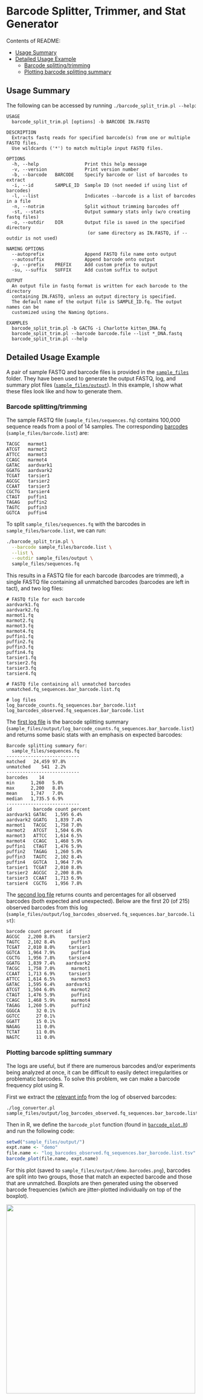 # Barcode Splitter, Trimmer, and Stat Generator

Contents of README:

- [Usage Summary][usage_summary]
- [Detailed Usage Example][detailed_example]
    - [Barcode splitting/trimming][split_trim]
    - [Plotting barcode splitting summary][plot]

## Usage Summary

The following can be accessed by running `./barcode_split_trim.pl --help`:

    USAGE
      barcode_split_trim.pl [options] -b BARCODE IN.FASTQ

    DESCRIPTION
      Extracts fastq reads for specified barcode(s) from one or multiple FASTQ files.
      Use wildcards ('*') to match multiple input FASTQ files.

    OPTIONS
      -h, --help                 Print this help message
      -v, --version              Print version number
      -b, --barcode   BARCODE    Specify barcode or list of barcodes to extract
      -i, --id        SAMPLE_ID  Sample ID (not needed if using list of barcodes)
      -l, --list                 Indicates --barcode is a list of barcodes in a file
      -n, --notrim               Split without trimming barcodes off
      -st, --stats               Output summary stats only (w/o creating fastq files)
      -o, --outdir    DIR        Output file is saved in the specified directory
                                  (or same directory as IN.FASTQ, if --outdir is not used)

    NAMING OPTIONS
      --autoprefix               Append FASTQ file name onto output
      --autosuffix               Append barcode onto output
      -p, --prefix    PREFIX     Add custom prefix to output
      -su, --suffix   SUFFIX     Add custom suffix to output

    OUTPUT
      An output file in fastq format is written for each barcode to the directory
      containing IN.FASTQ, unless an output directory is specified.
      The default name of the output file is SAMPLE_ID.fq. The output names can be
      customized using the Naming Options.

    EXAMPLES
      barcode_split_trim.pl -b GACTG -i Charlotte kitten_DNA.fq
      barcode_split_trim.pl --barcode barcode.file --list *_DNA.fastq
      barcode_split_trim.pl --help

## Detailed Usage Example

A pair of sample FASTQ and barcode files is provided in the [`sample_files`][sample_files_folder] folder. They have been used to generate the output FASTQ, log, and summary plot files ([`sample_files/output`][output_folder]). In this example, I show what these files look like and how to generate them.

### Barcode splitting/trimming

The sample FASTQ file (`sample_files/sequences.fq`) contains 100,000 sequence reads from a pool of 14 samples. The corresponding [barcodes][barcodes] (`sample_files/barcode.list`) are:

    TACGC   marmot1
    ATCGT   marmot2
    ATTCC   marmot3
    CCAGC   marmot4
    GATAC   aardvark1
    GGATG   aardvark2
    TCGAT   tarsier1
    AGCGC   tarsier2
    CCAAT   tarsier3
    CGCTG   tarsier4
    CTAGT   puffin1
    TAGAG   puffin2
    TAGTC   puffin3
    GGTCA   puffin4

To split `sample_files/sequences.fq` with the barcodes in `sample_files/barcode.list`, we can run:

```bash
./barcode_split_trim.pl \
  --barcode sample_files/barcode.list \
  --list \
  --outdir sample_files/output \
  sample_files/sequences.fq
```

<!--
    # The above snippet is Github's syntax-highlighted version of this:
    ./barcode_split_trim.pl \
      --barcode sample_files/barcode.list \
      --list \
      --outdir sample_files/output \
      sample_files/sequences.fq
 -->

This results in a FASTQ file for each barcode (barcodes are trimmed), a single FASTQ file containing all unmatched barcodes (barcodes are left in tact), and two log files:

    # FASTQ file for each barcode
    aardvark1.fq
    aardvark2.fq
    marmot1.fq
    marmot2.fq
    marmot3.fq
    marmot4.fq
    puffin1.fq
    puffin2.fq
    puffin3.fq
    puffin4.fq
    tarsier1.fq
    tarsier2.fq
    tarsier3.fq
    tarsier4.fq

    # FASTQ file containing all unmatched barcodes
    unmatched.fq_sequences.bar_barcode.list.fq

    # log files
    log_barcode_counts.fq_sequences.bar_barcode.list
    log_barcodes_observed.fq_sequences.bar_barcode.list

The [first log file][LOG1] is the barcode splitting summary (`sample_files/output/log_barcode_counts.fq_sequences.bar_barcode.list`) and returns some basic stats with an emphasis on expected barcodes:

    Barcode splitting summary for:
      sample_files/sequences.fq
    ---------------------------
    matched   24,459 97.8%
    unmatched    541  2.2%
    ---------------------------
    barcodes    14
    min      1,260   5.0%
    max      2,200   8.8%
    mean     1,747   7.0%
    median   1,735.5 6.9%
    ---------------------------
    id        barcode count percent
    aardvark1 GATAC   1,595 6.4%
    aardvark2 GGATG   1,839 7.4%
    marmot1   TACGC   1,758 7.0%
    marmot2   ATCGT   1,504 6.0%
    marmot3   ATTCC   1,614 6.5%
    marmot4   CCAGC   1,468 5.9%
    puffin1   CTAGT   1,476 5.9%
    puffin2   TAGAG   1,260 5.0%
    puffin3   TAGTC   2,102 8.4%
    puffin4   GGTCA   1,964 7.9%
    tarsier1  TCGAT   2,010 8.0%
    tarsier2  AGCGC   2,200 8.8%
    tarsier3  CCAAT   1,713 6.9%
    tarsier4  CGCTG   1,956 7.8%


The [second log file][LOG2] returns counts and percentages for all observed barcodes (both expected and unexpected). Below are the first 20 (of 215) observed barcodes from this log (`sample_files/output/log_barcodes_observed.fq_sequences.bar_barcode.list`):

    barcode count percent id
    AGCGC   2,200 8.8%     tarsier2
    TAGTC   2,102 8.4%      puffin3
    TCGAT   2,010 8.0%     tarsier1
    GGTCA   1,964 7.9%      puffin4
    CGCTG   1,956 7.8%     tarsier4
    GGATG   1,839 7.4%    aardvark2
    TACGC   1,758 7.0%      marmot1
    CCAAT   1,713 6.9%     tarsier3
    ATTCC   1,614 6.5%      marmot3
    GATAC   1,595 6.4%    aardvark1
    ATCGT   1,504 6.0%      marmot2
    CTAGT   1,476 5.9%      puffin1
    CCAGC   1,468 5.9%      marmot4
    TAGAG   1,260 5.0%      puffin2
    GGGCA      32 0.1%
    GGTCC      27 0.1%
    GGATT      15 0.1%
    NAGAG      11 0.0%
    TCTAT      11 0.0%
    NAGTC      11 0.0%


### Plotting barcode splitting summary

The logs are useful, but if there are numerous barcodes and/or experiments being analyzed at once, it can be difficult to easily detect irregularities or problematic barcodes. To solve this problem, we can make a barcode frequency plot using R.

First we extract the [relevant info][LOG2_converted] from the log of observed barcodes:

    ./log_converter.pl sample_files/output/log_barcodes_observed.fq_sequences.bar_barcode.list

Then in R, we define the `barcode_plot` function (found in [`barcode_plot.R`][barcode_plot]) and run the following code:

```R
setwd("sample_files/output/")
expt.name <- "demo"
file.name <- "log_barcodes_observed.fq_sequences.bar_barcode.list.tsv"
barcode_plot(file.name, expt.name)
```

<!--
    # The above snippet is Github's syntax-highlighted version of this:
    setwd("sample_files/output/")
    expt.name <- "demo"
    file.name <- "log_barcodes_observed.fq_sequences.bar_barcode.list.tsv"
    barcode_plot(file.name, expt.name)
 -->

For this plot (saved to `sample_files/output/demo.barcodes.png`), barcodes are split into two groups, those that match an expected barcode and those that are unmatched. Boxplots are then generated using the observed barcode frequencies (which are jitter-plotted individually on top of the boxplot).

<img src="https://raw.github.com/mfcovington/auto_barcode/master/sample_files/output/demo.barcodes.png" height="500" />

<!-- LINKS -->

[usage_summary]: https://github.com/mfcovington/auto_barcode#usage-summary
[detailed_example]: https://github.com/mfcovington/auto_barcode/#detailed-usage-example
[split_trim]: https://github.com/mfcovington/auto_barcode/#barcode-splittingtrimming
[plot]: https://github.com/mfcovington/auto_barcode/#plotting-barcode-splitting-summary

[sample_files_folder]: https://github.com/mfcovington/auto_barcode/tree/master/sample_files
[barcodes]: https://raw.github.com/mfcovington/auto_barcode/master/sample_files/barcode.list

[output_folder]: https://github.com/mfcovington/auto_barcode/tree/master/sample_files/output
[LOG1]: https://raw.github.com/mfcovington/auto_barcode/master/sample_files/output/log_barcode_counts.fq_sequences.bar_barcode.list
[LOG2]: https://raw.github.com/mfcovington/auto_barcode/master/sample_files/output/log_barcodes_observed.fq_sequences.bar_barcode.list
[LOG2_converted]: https://raw.github.com/mfcovington/auto_barcode/master/sample_files/output/log_barcodes_observed.fq_sequences.bar_barcode.list.tsv

[barcode_plot]: https://github.com/mfcovington/auto_barcode/blob/master/barcode_plot.R


